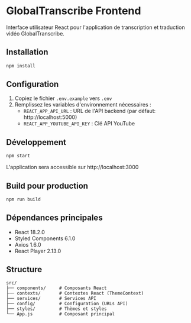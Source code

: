 # GlobalTranscribe Frontend

Interface utilisateur React pour l'application de transcription et traduction vidéo GlobalTranscribe.

## Installation

```bash
npm install
```

## Configuration

1. Copiez le fichier `.env.example` vers `.env`
2. Remplissez les variables d'environnement nécessaires :
   - `REACT_APP_API_URL` : URL de l'API backend (par défaut: http://localhost:5000)
   - `REACT_APP_YOUTUBE_API_KEY` : Clé API YouTube

## Développement

```bash
npm start
```

L'application sera accessible sur http://localhost:3000

## Build pour production

```bash
npm run build
```

## Dépendances principales

- React 18.2.0
- Styled Components 6.1.0
- Axios 1.6.0
- React Player 2.13.0

## Structure

```
src/
├── components/     # Composants React
├── contexts/       # Contextes React (ThemeContext)
├── services/       # Services API
├── config/         # Configuration (URLs API)
├── styles/         # Thèmes et styles
└── App.js          # Composant principal
```
